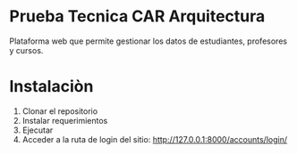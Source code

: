 # Prueba Tecnica CAR Arquitectura

Plataforma web que permite gestionar los datos de estudiantes, profesores y cursos.

# Instalaciòn

1. Clonar el repositorio
2. Instalar requerimientos
3. Ejecutar
4. Acceder a la ruta de login del sitio: http://127.0.0.1:8000/accounts/login/

